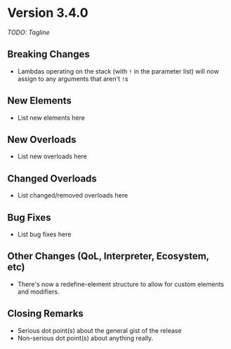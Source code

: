 # Version 3.4.0

_TODO: Tagline_

## Breaking Changes

* Lambdas operating on the stack (with `!` in the parameter list) will now assign
to any arguments that aren't `!`s

## New Elements

* List new elements here

## New Overloads

* List new overloads here

## Changed Overloads

* List changed/removed overloads here

## Bug Fixes

* List bug fixes here

## Other Changes (QoL, Interpreter, Ecosystem, etc)

* There's now a redefine-element structure to allow for custom elements and modifiers.

## Closing Remarks

* Serious dot point(s) about the general gist of the release
* Non-serious dot point(s) about anything really.


